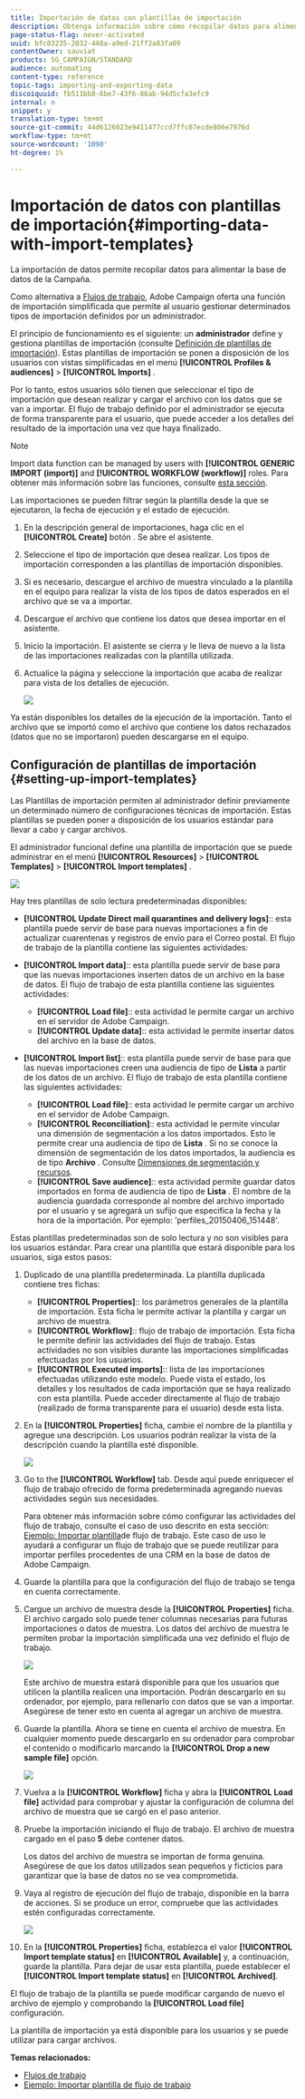```yaml
---
title: Importación de datos con plantillas de importación
description: Obtenga información sobre cómo recopilar datos para alimentar la base de datos de Campañas.
page-status-flag: never-activated
uuid: bfc03235-2032-448a-a9ed-21ff2a83fa09
contentOwner: sauviat
products: SG_CAMPAIGN/STANDARD
audience: automating
content-type: reference
topic-tags: importing-and-exporting-data
discoiquuid: fb511bb8-6be7-43f6-86ab-94d5cfa3efc9
internal: n
snippet: y
translation-type: tm+mt
source-git-commit: 44d6126023e9411477ccd7ffc07ecde806e7976d
workflow-type: tm+mt
source-wordcount: '1090'
ht-degree: 1%

---
```



# Importación de datos con plantillas de importación{#importing-data-with-import-templates}

La importación de datos permite recopilar datos para alimentar la base de datos de la Campaña.

Como alternativa a [Flujos de trabajo](../../automating/using/get-started-workflows.md), Adobe Campaign oferta una función de importación simplificada que permite al usuario gestionar determinados tipos de importación definidos por un administrador.

El principio de funcionamiento es el siguiente: un **administrador** define y gestiona plantillas de importación (consulte [Definición de plantillas de importación](../../automating/using/importing-data-with-import-templates.md#setting-up-import-templates)). Estas plantillas de importación se ponen a disposición de los usuarios con vistas simplificadas en el menú **[!UICONTROL Profiles & audiences]** > **[!UICONTROL Imports]** .

Por lo tanto, estos usuarios sólo tienen que seleccionar el tipo de importación que desean realizar y cargar el archivo con los datos que se van a importar. El flujo de trabajo definido por el administrador se ejecuta de forma transparente para el usuario, que puede acceder a los detalles del resultado de la importación una vez que haya finalizado.

>[!NOTE]
>
>Import data function can be managed by users with **[!UICONTROL GENERIC IMPORT (import)]** and **[!UICONTROL WORKFLOW (workflow)]** roles. Para obtener más información sobre las funciones, consulte [esta sección](../../administration/using/list-of-roles.md).

Las importaciones se pueden filtrar según la plantilla desde la que se ejecutaron, la fecha de ejecución y el estado de ejecución.

1. En la descripción general de importaciones, haga clic en el **[!UICONTROL Create]** botón . Se abre el asistente.
1. Seleccione el tipo de importación que desea realizar. Los tipos de importación corresponden a las plantillas de importación disponibles.
1. Si es necesario, descargue el archivo de muestra vinculado a la plantilla en el equipo para realizar la vista de los tipos de datos esperados en el archivo que se va a importar.
1. Descargue el archivo que contiene los datos que desea importar en el asistente.
1. Inicio la importación. El asistente se cierra y le lleva de nuevo a la lista de las importaciones realizadas con la plantilla utilizada.
1. Actualice la página y seleccione la importación que acaba de realizar para vista de los detalles de ejecución.

   ![](assets/simplified_import1.png)

Ya están disponibles los detalles de la ejecución de la importación. Tanto el archivo que se importó como el archivo que contiene los datos rechazados (datos que no se importaron) pueden descargarse en el equipo.

## Configuración de plantillas de importación {#setting-up-import-templates}

Las Plantillas de importación permiten al administrador definir previamente un determinado número de configuraciones técnicas de importación. Estas plantillas se pueden poner a disposición de los usuarios estándar para llevar a cabo y cargar archivos.

El administrador funcional define una plantilla de importación que se puede administrar en el menú **[!UICONTROL Resources]** > **[!UICONTROL Templates]** > **[!UICONTROL Import templates]** .

![](assets/import_template_list.png)

Hay tres plantillas de solo lectura predeterminadas disponibles:

* **[!UICONTROL Update Direct mail quarantines and delivery logs]**:: esta plantilla puede servir de base para nuevas importaciones a fin de actualizar cuarentenas y registros de envío para el Correo postal. El flujo de trabajo de la plantilla contiene las siguientes actividades:
* **[!UICONTROL Import data]**:: esta plantilla puede servir de base para que las nuevas importaciones inserten datos de un archivo en la base de datos. El flujo de trabajo de esta plantilla contiene las siguientes actividades:

   * **[!UICONTROL Load file]**:: esta actividad le permite cargar un archivo en el servidor de Adobe Campaign.
   * **[!UICONTROL Update data]**:: esta actividad le permite insertar datos del archivo en la base de datos.

* **[!UICONTROL Import list]**:: esta plantilla puede servir de base para que las nuevas importaciones creen una audiencia de tipo de **Lista** a partir de los datos de un archivo. El flujo de trabajo de esta plantilla contiene las siguientes actividades:

   * **[!UICONTROL Load file]**:: esta actividad le permite cargar un archivo en el servidor de Adobe Campaign.
   * **[!UICONTROL Reconciliation]**:: esta actividad le permite vincular una dimensión de segmentación a los datos importados. Esto le permite crear una audiencia de tipo de **Lista** . Si no se conoce la dimensión de segmentación de los datos importados, la audiencia es de tipo **Archivo** . Consulte [Dimensiones de segmentación y recursos](../../automating/using/query.md#targeting-dimensions-and-resources).
   * **[!UICONTROL Save audience]**:: esta actividad permite guardar datos importados en forma de audiencia de tipo de **Lista** . El nombre de la audiencia guardada corresponde al nombre del archivo importado por el usuario y se agregará un sufijo que especifica la fecha y la hora de la importación. Por ejemplo: &#39;perfiles_20150406_151448&#39;.

Estas plantillas predeterminadas son de solo lectura y no son visibles para los usuarios estándar. Para crear una plantilla que estará disponible para los usuarios, siga estos pasos:

1. Duplicado de una plantilla predeterminada. La plantilla duplicada contiene tres fichas:

   * **[!UICONTROL Properties]**:: los parámetros generales de la plantilla de importación. Esta ficha le permite activar la plantilla y cargar un archivo de muestra.
   * **[!UICONTROL Workflow]**:: flujo de trabajo de importación. Esta ficha le permite definir las actividades del flujo de trabajo. Estas actividades no son visibles durante las importaciones simplificadas efectuadas por los usuarios.
   * **[!UICONTROL Executed imports]**:: lista de las importaciones efectuadas utilizando este modelo. Puede vista el estado, los detalles y los resultados de cada importación que se haya realizado con esta plantilla. Puede acceder directamente al flujo de trabajo (realizado de forma transparente para el usuario) desde esta lista.

1. En la **[!UICONTROL Properties]** ficha, cambie el nombre de la plantilla y agregue una descripción. Los usuarios podrán realizar la vista de la descripción cuando la plantilla esté disponible.

   ![](assets/simplified_import_model1.png)

1. Go to the **[!UICONTROL Workflow]** tab. Desde aquí puede enriquecer el flujo de trabajo ofrecido de forma predeterminada agregando nuevas actividades según sus necesidades.

   Para obtener más información sobre cómo configurar las actividades del flujo de trabajo, consulte el caso de uso descrito en esta sección: [Ejemplo: Importar plantilla](../../automating/using/creating-import-workflow-templates.md)de flujo de trabajo. Este caso de uso le ayudará a configurar un flujo de trabajo que se puede reutilizar para importar perfiles procedentes de una CRM en la base de datos de Adobe Campaign.

1. Guarde la plantilla para que la configuración del flujo de trabajo se tenga en cuenta correctamente.
1. Cargue un archivo de muestra desde la **[!UICONTROL Properties]** ficha. El archivo cargado solo puede tener columnas necesarias para futuras importaciones o datos de muestra. Los datos del archivo de muestra le permiten probar la importación simplificada una vez definido el flujo de trabajo.

   ![](assets/import_template_sample.png)

   Este archivo de muestra estará disponible para que los usuarios que utilicen la plantilla realicen una importación. Podrán descargarlo en su ordenador, por ejemplo, para rellenarlo con datos que se van a importar. Asegúrese de tener esto en cuenta al agregar un archivo de muestra.

1. Guarde la plantilla. Ahora se tiene en cuenta el archivo de muestra. En cualquier momento puede descargarlo en su ordenador para comprobar el contenido o modificarlo marcando la **[!UICONTROL Drop a new sample file]** opción.

   ![](assets/simplified_import_model2.png)

1. Vuelva a la **[!UICONTROL Workflow]** ficha y abra la **[!UICONTROL Load file]** actividad para comprobar y ajustar la configuración de columna del archivo de muestra que se cargó en el paso anterior.
1. Pruebe la importación iniciando el flujo de trabajo. El archivo de muestra cargado en el paso **5** debe contener datos.

   Los datos del archivo de muestra se importan de forma genuina. Asegúrese de que los datos utilizados sean pequeños y ficticios para garantizar que la base de datos no se vea comprometida.

1. Vaya al registro de ejecución del flujo de trabajo, disponible en la barra de acciones. Si se produce un error, compruebe que las actividades estén configuradas correctamente.

   ![](assets/simplified_import_model3.png)

1. En la **[!UICONTROL Properties]** ficha, establezca el valor **[!UICONTROL Import template status]** en **[!UICONTROL Available]** y, a continuación, guarde la plantilla. Para dejar de usar esta plantilla, puede establecer el **[!UICONTROL Import template status]** en **[!UICONTROL Archived]**.

El flujo de trabajo de la plantilla se puede modificar cargando de nuevo el archivo de ejemplo y comprobando la **[!UICONTROL Load file]** configuración.

La plantilla de importación ya está disponible para los usuarios y se puede utilizar para cargar archivos.

**Temas relacionados:**

* [Flujos de trabajo](../../automating/using/get-started-workflows.md)
* [Ejemplo: Importar plantilla de flujo de trabajo](../../automating/using/creating-import-workflow-templates.md)

